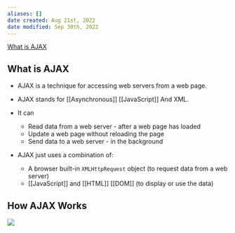 ```yaml
---
aliases: []
date created: Aug 21st, 2022
date modified: Sep 30th, 2022
---
```

[What is AJAX](https://www.w3schools.com/whatis/whatis_ajax.asp)
## What is AJAX
- AJAX is a technique for accessing web servers from a web page.
- AJAX stands for [[Asynchronous]] [[JavaScript]] And XML.

- It can
	- Read data from a web server - after a web page has loaded
	- Update a web page without reloading the page
	- Send data to a web server - in the background

- AJAX just uses a combination of:
	- A browser built-in `XMLHttpRequest` object (to request data from a web server)
	- [[JavaScript]] and [[HTML]] [[DOM]] (to display or use the data)

## How AJAX Works
![](https://img.ynchen.me/2022/08/d2201cf8cb704b609a9a63ca2383c6ed.png)


